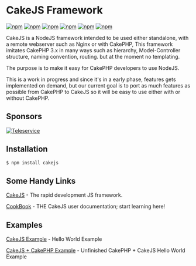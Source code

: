 # CakeJS Framework

[![npm](https://img.shields.io/badge/IRC-FreeNode-blue.svg?style=square)](http://webchat.freenode.net/?channels=cakejs)
[![npm](https://img.shields.io/npm/l/cakejs.svg?style=square)](LICENSE)
[![npm](https://img.shields.io/npm/v/cakejs.svg?style=square)]()
[![npm](https://img.shields.io/npm/dm/cakejs.svg?style=square)]()
[![npm](https://travis-ci.org/cakejsframework/cakejs.svg?branch=master)](https://travis-ci.org/cakejsframework/cakejs)
[![npm](https://david-dm.org/cakejsframework/cakejs.svg)]()

CakeJS is a NodeJS framework intended to be used either standalone, with a remote webserver such as Nginx
or with CakePHP, This framework imitates CakePHP 3.x in many ways such as hierarchy,
Model-Controller structure, naming convention, routing. but at the moment no templating.

The purpose is to make it easy for CakePHP developers to use NodeJS.

This is a work in progress and since it's in a early phase, features gets implemented on demand,
but our current goal is to port as much features as possible from CakePHP to CakeJS so it will be easy to use either with or without CakePHP.

## Sponsors

[![Teleservice](http://teleservice.net/1.0.1.0/2/images//6474_00697b45d0756ed4c8969583acbe5622.png)](http://teleservice.net/)

## Installation

```bash
$ npm install cakejs
```

## Some Handy Links

[CakeJS](https://cakejs.net) - The rapid development JS framework.

[CookBook](https://book.cakejs.net) - THE CakeJS user documentation; start learning here!

## Examples

[CakeJS Example](https://github.com/Tiinusen/cakejs_example_1) - Hello World Example

[CakeJS + CakePHP Example](https://github.com/Tiinusen/cakejs_cakephp_example_1) - Unfinished CakePHP + CakeJS Hello World Example
